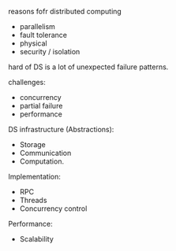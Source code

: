 reasons fofr distributed computing

- parallelism
- fault tolerance
- physical
- security / isolation

hard of DS is a lot of unexpected failure patterns.

challenges:
- concurrency
- partial failure
- performance 

DS infrastructure (Abstractions):
- Storage
- Communication
- Computation.

Implementation:
- RPC
- Threads
- Concurrency control

Performance:
- Scalability  

<!--stackedit_data:
eyJoaXN0b3J5IjpbLTE2NDU3OTMyMDEsLTE5MDc2NzU0MzAsLT
E4NDE3NDMzMzFdfQ==
-->